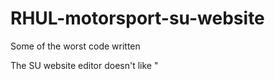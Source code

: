 # RHUL-motorsport-su-website
Some of the worst code written

The SU website editor doesn't like "<style>" tags so we ball. This was probably the biggest headache I've ever done.

